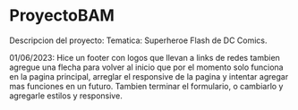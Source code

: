 # ProyectoBAM

Descripcion del proyecto: 
Tematica: Superheroe Flash de DC Comics.

01/06/2023:
Hice un footer con logos que llevan a links de redes tambien agregue una flecha para volver al inicio que por el momento solo funciona en la pagina principal, arreglar el responsive de la pagina y intentar agregar mas funciones en un futuro. Tambien terminar el formulario, o cambiarlo y agregarle estilos y responsive.
